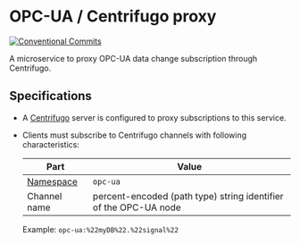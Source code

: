 # OPC-UA / Centrifugo proxy

[![Conventional Commits](https://img.shields.io/badge/Conventional%20Commits-1.0.0-yellow.svg)](https://conventionalcommits.org)

A microservice to proxy OPC-UA data change subscription through Centrifugo.

## Specifications

[1]: https://centrifugal.dev/docs/server/channels#channel-namespaces

* A [Centrifugo](https://centrifugal.dev/) server is configured to proxy subscriptions to this service.
* Clients must subscribe to Centrifugo channels with following characteristics:

  | Part           | Value                                                            |
  | -------------- | ---------------------------------------------------------------- |
  | [Namespace][1] | `opc-ua`                                                         |
  | Channel name   | percent-encoded (path type) string identifier of the OPC-UA node |

  Example: `opc‑ua:%22myDB%22.%22signal%22`

